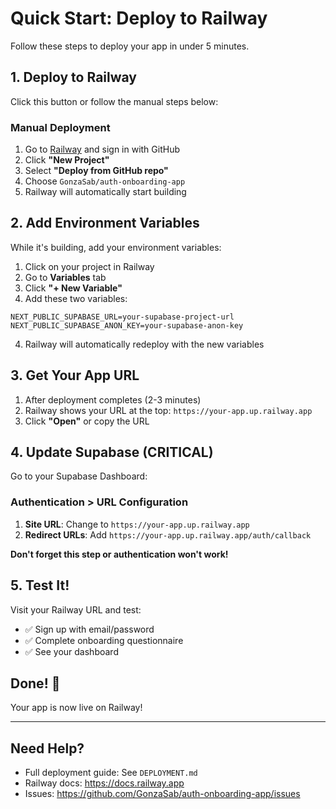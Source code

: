# Quick Start: Deploy to Railway

Follow these steps to deploy your app in under 5 minutes.

## 1. Deploy to Railway

Click this button or follow the manual steps below:

### Manual Deployment

1. Go to [Railway](https://railway.app) and sign in with GitHub
2. Click **"New Project"**
3. Select **"Deploy from GitHub repo"**
4. Choose `GonzaSab/auth-onboarding-app`
5. Railway will automatically start building

## 2. Add Environment Variables

While it's building, add your environment variables:

1. Click on your project in Railway
2. Go to **Variables** tab
3. Click **"+ New Variable"**
4. Add these two variables:

```
NEXT_PUBLIC_SUPABASE_URL=your-supabase-project-url
NEXT_PUBLIC_SUPABASE_ANON_KEY=your-supabase-anon-key
```

4. Railway will automatically redeploy with the new variables

## 3. Get Your App URL

1. After deployment completes (2-3 minutes)
2. Railway shows your URL at the top: `https://your-app.up.railway.app`
3. Click **"Open"** or copy the URL

## 4. Update Supabase (CRITICAL)

Go to your Supabase Dashboard:

### Authentication > URL Configuration

1. **Site URL**: Change to `https://your-app.up.railway.app`
2. **Redirect URLs**: Add `https://your-app.up.railway.app/auth/callback`

**Don't forget this step or authentication won't work!**

## 5. Test It!

Visit your Railway URL and test:
- ✅ Sign up with email/password
- ✅ Complete onboarding questionnaire
- ✅ See your dashboard

## Done! 🎉

Your app is now live on Railway!

---

## Need Help?

- Full deployment guide: See `DEPLOYMENT.md`
- Railway docs: https://docs.railway.app
- Issues: https://github.com/GonzaSab/auth-onboarding-app/issues
